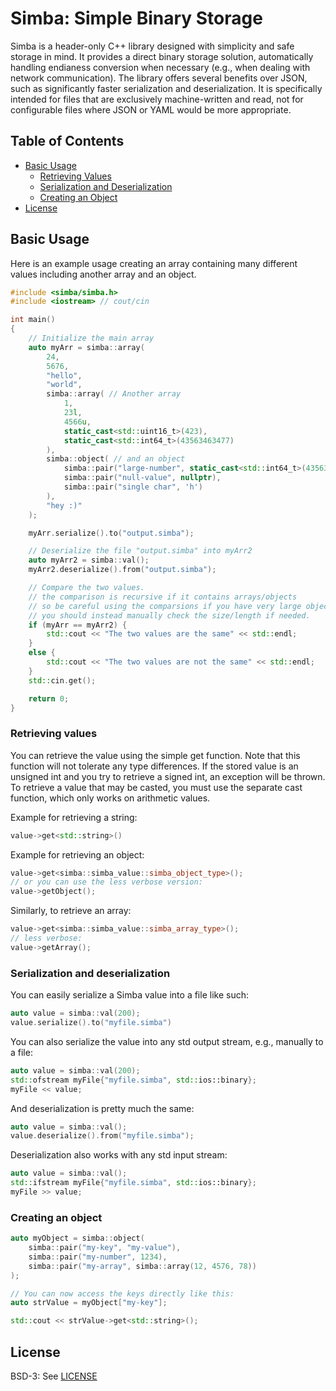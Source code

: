# Simba: Simple Binary Storage

Simba is a header-only C++ library designed with simplicity and safe storage in mind. It provides a direct binary storage solution, automatically handling endianess conversion when necessary (e.g., when dealing with network communication). The library offers several benefits over JSON, such as significantly faster serialization and deserialization. It is specifically intended for files that are exclusively machine-written and read, not for configurable files where JSON or YAML would be more appropriate.

## Table of Contents

- [Basic Usage](#basic-usage)
  - [Retrieving Values](#retrieving-values)
  - [Serialization and Deserialization](#serialization-and-deserialization)
  - [Creating an Object](#creating-an-object)
- [License](#license)

## Basic Usage

Here is an example usage creating an array containing many different values including another array and an object.

```cpp
#include <simba/simba.h>
#include <iostream> // cout/cin

int main()
{
	// Initialize the main array
	auto myArr = simba::array(
		24,
		5676,
		"hello",
		"world",
		simba::array( // Another array
			1,
			23l,
			4566u,
			static_cast<std::uint16_t>(423),
			static_cast<std::int64_t>(43563463477)
		),
		simba::object( // and an object
			simba::pair("large-number", static_cast<std::int64_t>(4356346347456778887)),
			simba::pair("null-value", nullptr),
			simba::pair("single char", 'h')
		),
		"hey :)"
	);

	myArr.serialize().to("output.simba");

	// Deserialize the file "output.simba" into myArr2
	auto myArr2 = simba::val();
	myArr2.deserialize().from("output.simba");

	// Compare the two values.
	// the comparison is recursive if it contains arrays/objects
	// so be careful using the comparsions if you have very large objects,
	// you should instead manually check the size/length if needed.
	if (myArr == myArr2) {
		std::cout << "The two values are the same" << std::endl;
	}
	else {
		std::cout << "The two values are not the same" << std::endl;
	}
	std::cin.get();

	return 0;
}
```

### Retrieving values

You can retrieve the value using the simple get function. Note that this function will not tolerate any type differences. If the stored value is an unsigned int and you try to retrieve a signed int, an exception will be thrown. To retrieve a value that may be casted, you must use the separate cast function, which only works on arithmetic values.

Example for retrieving a string:

```cpp
value->get<std::string>()
```

Example for retrieving an object:

```cpp
value->get<simba::simba_value::simba_object_type>();
// or you can use the less verbose version:
value->getObject();
```

Similarly, to retrieve an array:

```cpp
value->get<simba::simba_value::simba_array_type>();
// less verbose:
value->getArray();
```

### Serialization and deserialization

You can easily serialize a Simba value into a file like such:

```cpp
auto value = simba::val(200);
value.serialize().to("myfile.simba")
```

You can also serialize the value into any std output stream, e.g., manually to a file:

```cpp
auto value = simba::val(200);
std::ofstream myFile{"myfile.simba", std::ios::binary};
myFile << value;
```

And deserialization is pretty much the same:

```cpp
auto value = simba::val();
value.deserialize().from("myfile.simba");
```

Deserialization also works with any std input stream:

```cpp
auto value = simba::val();
std::ifstream myFile{"myfile.simba", std::ios::binary};
myFile >> value;
```

### Creating an object

```cpp
auto myObject = simba::object(
	simba::pair("my-key", "my-value"),
	simba::pair("my-number", 1234),
	simba::pair("my-array", simba::array(12, 4576, 78))
);

// You can now access the keys directly like this:
auto strValue = myObject["my-key"];

std::cout << strValue->get<std::string>();
```

## License

BSD-3: See [LICENSE](./LICENSE)

